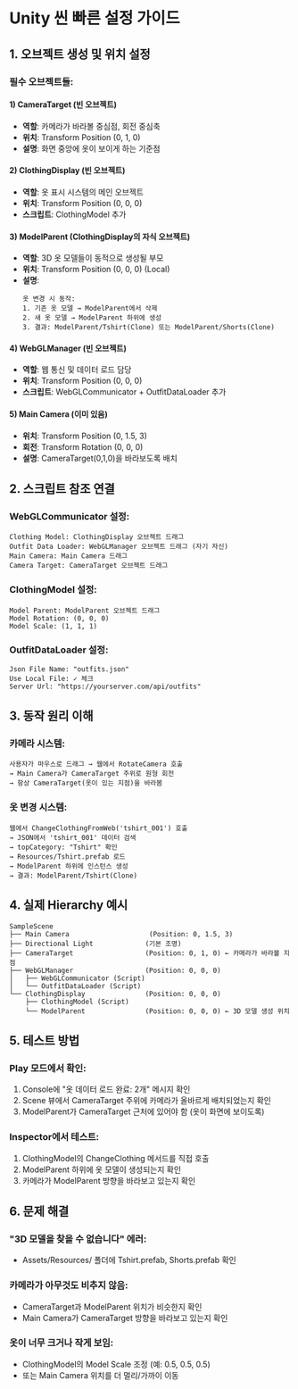 # Unity 씬 빠른 설정 가이드

## 1. 오브젝트 생성 및 위치 설정

### 필수 오브젝트들:

#### 1) **CameraTarget** (빈 오브젝트)
- **역할**: 카메라가 바라볼 중심점, 회전 중심축
- **위치**: Transform Position (0, 1, 0)
- **설명**: 화면 중앙에 옷이 보이게 하는 기준점

#### 2) **ClothingDisplay** (빈 오브젝트)
- **역할**: 옷 표시 시스템의 메인 오브젝트
- **위치**: Transform Position (0, 0, 0)
- **스크립트**: ClothingModel 추가

#### 3) **ModelParent** (ClothingDisplay의 자식 오브젝트)
- **역할**: 3D 옷 모델들이 동적으로 생성될 부모
- **위치**: Transform Position (0, 0, 0) (Local)
- **설명**: 
  ```
  옷 변경 시 동작:
  1. 기존 옷 모델 → ModelParent에서 삭제
  2. 새 옷 모델 → ModelParent 하위에 생성
  3. 결과: ModelParent/Tshirt(Clone) 또는 ModelParent/Shorts(Clone)
  ```

#### 4) **WebGLManager** (빈 오브젝트)
- **역할**: 웹 통신 및 데이터 로드 담당
- **위치**: Transform Position (0, 0, 0)
- **스크립트**: WebGLCommunicator + OutfitDataLoader 추가

#### 5) **Main Camera** (이미 있음)
- **위치**: Transform Position (0, 1.5, 3)
- **회전**: Transform Rotation (0, 0, 0)
- **설명**: CameraTarget(0,1,0)을 바라보도록 배치

## 2. 스크립트 참조 연결

### WebGLCommunicator 설정:
```
Clothing Model: ClothingDisplay 오브젝트 드래그
Outfit Data Loader: WebGLManager 오브젝트 드래그 (자기 자신)
Main Camera: Main Camera 드래그
Camera Target: CameraTarget 오브젝트 드래그
```

### ClothingModel 설정:
```
Model Parent: ModelParent 오브젝트 드래그
Model Rotation: (0, 0, 0)
Model Scale: (1, 1, 1)
```

### OutfitDataLoader 설정:
```
Json File Name: "outfits.json"
Use Local File: ✓ 체크
Server Url: "https://yourserver.com/api/outfits"
```

## 3. 동작 원리 이해

### 카메라 시스템:
```
사용자가 마우스로 드래그 → 웹에서 RotateCamera 호출
→ Main Camera가 CameraTarget 주위로 원형 회전
→ 항상 CameraTarget(옷이 있는 지점)을 바라봄
```

### 옷 변경 시스템:
```
웹에서 ChangeClothingFromWeb('tshirt_001') 호출
→ JSON에서 'tshirt_001' 데이터 검색
→ topCategory: "Tshirt" 확인
→ Resources/Tshirt.prefab 로드
→ ModelParent 하위에 인스턴스 생성
→ 결과: ModelParent/Tshirt(Clone)
```

## 4. 실제 Hierarchy 예시

```
SampleScene
├── Main Camera                    (Position: 0, 1.5, 3)
├── Directional Light             (기본 조명)
├── CameraTarget                  (Position: 0, 1, 0) ← 카메라가 바라볼 지점
├── WebGLManager                  (Position: 0, 0, 0)
│   ├── WebGLCommunicator (Script)
│   └── OutfitDataLoader (Script)
└── ClothingDisplay               (Position: 0, 0, 0)
    ├── ClothingModel (Script)
    └── ModelParent               (Position: 0, 0, 0) ← 3D 모델 생성 위치
```

## 5. 테스트 방법

### Play 모드에서 확인:
1. Console에 "옷 데이터 로드 완료: 2개" 메시지 확인
2. Scene 뷰에서 CameraTarget 주위에 카메라가 올바르게 배치되었는지 확인
3. ModelParent가 CameraTarget 근처에 있어야 함 (옷이 화면에 보이도록)

### Inspector에서 테스트:
1. ClothingModel의 ChangeClothing 메서드를 직접 호출
2. ModelParent 하위에 옷 모델이 생성되는지 확인
3. 카메라가 ModelParent 방향을 바라보고 있는지 확인

## 6. 문제 해결

### "3D 모델을 찾을 수 없습니다" 에러:
- Assets/Resources/ 폴더에 Tshirt.prefab, Shorts.prefab 확인

### 카메라가 아무것도 비추지 않음:
- CameraTarget과 ModelParent 위치가 비슷한지 확인
- Main Camera가 CameraTarget 방향을 바라보고 있는지 확인

### 옷이 너무 크거나 작게 보임:
- ClothingModel의 Model Scale 조정 (예: 0.5, 0.5, 0.5)
- 또는 Main Camera 위치를 더 멀리/가까이 이동
